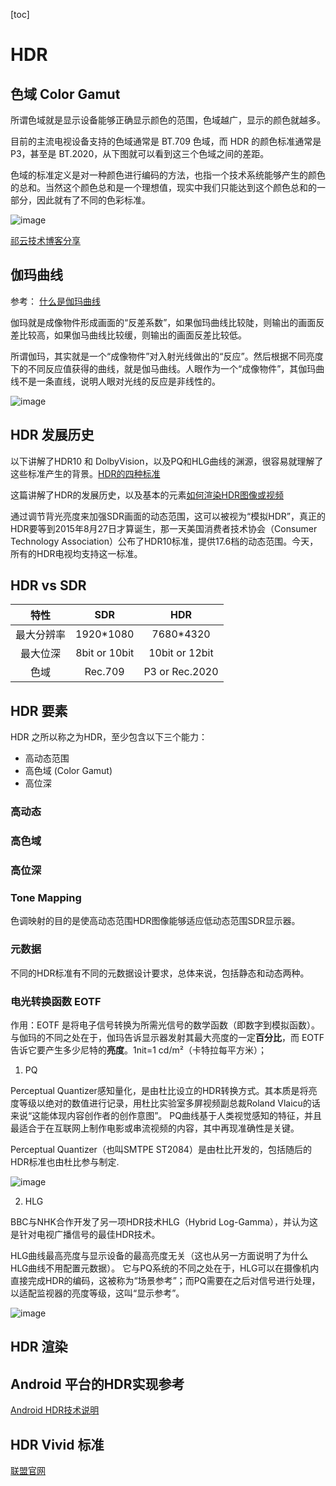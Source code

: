 [toc]

# HDR

## 色域 Color Gamut

所谓色域就是显示设备能够正确显示颜色的范围，色域越广，显示的颜色就越多。

目前的主流电视设备支持的色域通常是 BT.709 色域，而 HDR 的颜色标准通常是 P3，甚至是 BT.2020，从下图就可以看到这三个色域之间的差距。

色域的标准定义是对一种颜色进行编码的方法，也指一个技术系统能够产生的颜色的总和。当然这个颜色总和是一个理想值，现实中我们只能达到这个颜色总和的一部分，因此就有了不同的色彩标准。

![image](http://dev-qiyun.club/images/%E4%BC%81%E4%B8%9A%E5%BE%AE%E4%BF%A120220211-111445.png)

[祁云技术博客分享](http://www.dev-qiyun.club/2022/02/11/%E5%A6%82%E4%BD%95%E6%B8%B2%E6%9F%93HDR%E5%9B%BE%E5%83%8F%E6%88%96%E8%A7%86%E9%A2%91%EF%BC%9F/)

## 伽玛曲线
参考：
[什么是伽玛曲线](http://www.52rd.com/News/APP/Detail/?ID=121527)

伽玛就是成像物件形成画面的“反差系数”，如果伽玛曲线比较陡，则输出的画面反差比较高，如果伽马曲线比较缓，则输出的画面反差比较低。

所谓伽玛，其实就是一个“成像物件”对入射光线做出的“反应”。然后根据不同亮度下的不同反应值获得的曲线，就是伽马曲线。人眼作为一个“成像物件”，其伽玛曲线不是一条直线，说明人眼对光线的反应是非线性的。

![image](https://user-images.githubusercontent.com/8341724/196832705-2b3e6226-eaf6-4113-8c5d-dd8d0447d015.png)


## HDR 发展历史

以下讲解了HDR10 和 DolbyVision，以及PQ和HLG曲线的渊源，很容易就理解了这些标准产生的背景。[HDR的四种标准](https://tieba.baidu.com/p/6136703352?red_tag=1231589841)

这篇讲解了HDR的发展历史，以及基本的元素[如何渲染HDR图像或视频](http://www.dev-qiyun.club/2022/02/11/%E5%A6%82%E4%BD%95%E6%B8%B2%E6%9F%93HDR%E5%9B%BE%E5%83%8F%E6%88%96%E8%A7%86%E9%A2%91%EF%BC%9F/)

通过调节背光亮度来加强SDR画面的动态范围，这可以被视为“模拟HDR”，真正的HDR要等到2015年8月27日才算诞生，那一天美国消费者技术协会（Consumer Technology Association）公布了HDR10标准，提供17.6档的动态范围。今天，所有的HDR电视均支持这一标准。

## HDR vs SDR

|特性|SDR|HDR|
| :----: | :----: | :----: |
|最大分辨率|1920*1080|7680*4320|
|最大位深|8bit or 10bit| 10bit or 12bit|
|色域|Rec.709| P3 or Rec.2020|

## HDR 要素

HDR 之所以称之为HDR，至少包含以下三个能力：
- 高动态范围
- 高色域 (Color Gamut)
- 高位深

### 高动态

### 高色域

### 高位深

### Tone Mapping

色调映射的目的是使高动态范围HDR图像能够适应低动态范围SDR显示器。

### 元数据

不同的HDR标准有不同的元数据设计要求，总体来说，包括静态和动态两种。

### 电光转换函数 EOTF

作用：EOTF 是将电子信号转换为所需光信号的数学函数（即数字到模拟函数）。
与伽玛的不同之处在于，伽玛告诉显示器发射其最大亮度的一定**百分比**，而 EOTF 告诉它要产生多少尼特的**亮度**。1nit=1 cd/m²（卡特拉每平方米）；

1. PQ

Perceptual Quantizer感知量化，是由杜比设立的HDR转换方式。其本质是将亮度等级以绝对的数值进行记录，用杜比实验室多屏视频副总裁Roland Vlaicu的话来说“这能体现内容创作者的创作意图”。
PQ曲线基于人类视觉感知的特征，并且最适合于在互联网上制作电影或串流视频的内容，其中再现准确性是关键。

Perceptual Quantizer（也叫SMTPE ST2084）是由杜比开发的，包括随后的HDR标准也由杜比参与制定.

![image](https://user-images.githubusercontent.com/8341724/196834766-1431edb4-dffc-45b6-970e-61494223d6e0.png)


2. HLG

BBC与NHK合作开发了另一项HDR技术HLG（Hybrid Log-Gamma），并认为这是针对电视广播信号的最佳HDR技术。

HLG曲线最高亮度与显示设备的最高亮度无关（这也从另一方面说明了为什么HLG曲线不用配置元数据）。
它与PQ系统的不同之处在于，HLG可以在摄像机内直接完成HDR的编码，这被称为“场景参考”；而PQ需要在之后对信号进行处理，以适配监视器的亮度等级，这叫“显示参考”。

![image](https://user-images.githubusercontent.com/8341724/196834794-ae66c887-8d6a-4d64-81bc-6cfacd2d12a6.png)

## HDR 渲染


## Android 平台的HDR实现参考

[Android HDR技术说明](https://source.android.com/docs/core/display/hdr#technologies)


## HDR Vivid 标准

[联盟官网](http://www.theuwa.com/code)


